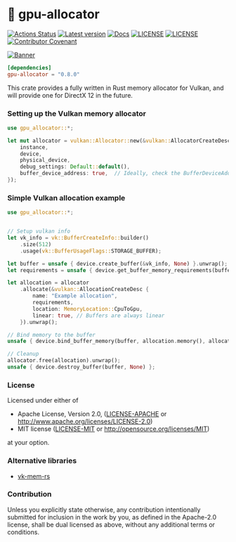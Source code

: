 📒 gpu-allocator
=

[![Actions Status](https://github.com/Traverse-Research/gpu-allocator/workflows/CI/badge.svg)](https://github.com/Traverse-Research/gpu-allocator/actions)
[![Latest version](https://img.shields.io/crates/v/gpu-allocator.svg)](https://crates.io/crates/gpu-allocator)
[![Docs](https://docs.rs/gpu-allocator/badge.svg)](https://docs.rs/gpu-allocator/)
[![LICENSE](https://img.shields.io/badge/license-MIT-blue.svg)](LICENSE-MIT)
[![LICENSE](https://img.shields.io/badge/license-apache-blue.svg)](LICENSE-APACHE)
[![Contributor Covenant](https://img.shields.io/badge/contributor%20covenant-v1.4%20adopted-ff69b4.svg)](../main/CODE_OF_CONDUCT.md)

[![Banner](banner.png)](https://traverseresearch.nl)

```toml
[dependencies]
gpu-allocator = "0.8.0"
```

This crate provides a fully written in Rust memory allocator for Vulkan, and will provide one for DirectX 12 in the future.

### Setting up the Vulkan memory allocator

```rust
use gpu_allocator::*;

let mut allocator = vulkan::Allocator::new(&vulkan::AllocatorCreateDesc {
    instance,
    device,
    physical_device,
    debug_settings: Default::default(),
    buffer_device_address: true,  // Ideally, check the BufferDeviceAddressFeatures struct.
});
```

### Simple Vulkan allocation example

```rust
use gpu_allocator::*;


// Setup vulkan info
let vk_info = vk::BufferCreateInfo::builder()
    .size(512)
    .usage(vk::BufferUsageFlags::STORAGE_BUFFER);

let buffer = unsafe { device.create_buffer(&vk_info, None) }.unwrap();
let requirements = unsafe { device.get_buffer_memory_requirements(buffer) };

let allocation = allocator
    .allocate(&vulkan::AllocationCreateDesc {
        name: "Example allocation",
        requirements,
        location: MemoryLocation::CpuToGpu,
        linear: true, // Buffers are always linear
    }).unwrap();

// Bind memory to the buffer
unsafe { device.bind_buffer_memory(buffer, allocation.memory(), allocation.offset()).unwrap() };

// Cleanup
allocator.free(allocation).unwrap();
unsafe { device.destroy_buffer(buffer, None) };
```

### License

Licensed under either of

* Apache License, Version 2.0, ([LICENSE-APACHE](../master/LICENSE-APACHE) or http://www.apache.org/licenses/LICENSE-2.0)
* MIT license ([LICENSE-MIT](../master/LICENSE-MIT) or http://opensource.org/licenses/MIT)

at your option.

### Alternative libraries
* [vk-mem-rs](https://github.com/gwihlidal/vk-mem-rs)

### Contribution

Unless you explicitly state otherwise, any contribution intentionally
submitted for inclusion in the work by you, as defined in the Apache-2.0
license, shall be dual licensed as above, without any additional terms or
conditions.
